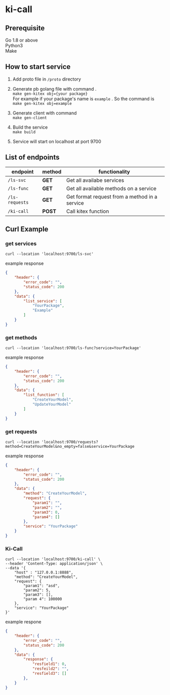 # ki-call

## Prerequisite
Go 1.8 or above <br>
Python3 <br>
Make <br>

## How to start service
1. Add proto file in `/proto` directory 
2. Generate pb golang file with command . <br> ```make gen-kitex obj={your package}``` <br> For example if your package's name is `example` . So the command is <br> `make gen-kitex obj=example`

3. Generate client with command <br> `make gen-client`
4. Build the service <br> `make build`
5. Service will start on localhost at port 9700

## List of endpoints
|endpoint|method|functionality|
|---|---|---|
|`/ls-svc`|**GET**| Get all availabe services
|`/ls-func`|**GET**| Get all available methods on a service 
|`/ls-requests`|**GET**| Get format request from a method in a service
|`/ki-call`|**POST**| Call kitex function

##  Curl Example

### get services
```curl --location 'localhost:9700/ls-svc'```

example response
```json
{
    "header": {
        "error_code": "",
        "status_code": 200
    },
    "data": {
        "list_service": [
            "YourPackage",
            "Example"
        ]
    }
}
```

### get methods
```curl --location 'localhost:9700/ls-func?service=YourPackage'```

example response
```json
{
    "header": {
        "error_code": "",
        "status_code": 200
    },
    "data": {
        "list_function": [
            "CreateYourModel",
            "UpdateYourModel"
        ]
    }
}
```

### get requests
```curl --location 'localhost:9700/requests?method=CreateYourModel&no_empty=false&service=YourPackage```

example response
```json
{
    "header": {
        "error_code": "",
        "status_code": 200
    },
    "data": {
        "method": "CreateYourModel",
        "request": {
            "param1": "",
            "param2": "",
            "param3": 0,
            "param4": []
        },
        "service": "YourPackage"
    }
}
```

### Ki-Call
```
curl --location 'localhost:9700/ki-call' \
--header 'Content-Type: application/json' \
--data '{
    "host" : "127.0.0.1:8888",
    "method": "CreateYourModel",
    "request": {
        "param1": "asd",
        "param2": 5,
        "param3": [],
        "param 4": 100000
    },
    "service": "YourPackage"
}'
```

example respone
```json
{
    "header": {
        "error_code": "",
        "status_code": 200
    },
    "data": {
        "response": {
            "resfield1": 0,
            "resfeild2": "",
            "resfield3": []
        },
    }
}
```